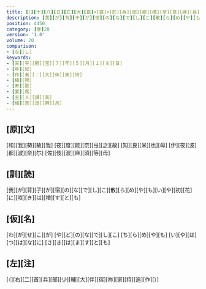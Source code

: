 ```yaml
---
title: [（][十][八][日][左][大][臣]<[宴]>[於][兵][部][卿][橘][奈][良][麻][呂][朝][臣][之][宅][歌][三][首][）]
description: [我][が][背][子][が][宿][の][な][で][し][こ][散][ら][め][や][も][い][や][初][花][に][咲][き][は][増][す][と][も]
position: 4450
category: [巻]20
version: '1.0'
volume: 20
comparison:
- [な][し]
keywords:
- [天][平][勝][宝][７][年][５][月][１][８][日]
- [年][紀]
- [作][者][：][大][伴][家][持]
- [植][物]
- [寿][歌]
- [宴][席]
- [主][人][讃][美]
- [橘][奈][良][麻][呂]
---
```


## [原][文]

[和][我][勢][故][我] [夜][度][能][奈][弖][之][故] [知][良][米][也][母] [伊][夜][波][都][波][奈][尓] [佐][伎][波][麻][須][等][母]

## [訓][読]

[我][が][背][子][が][宿][の][な][で][し][こ][散][ら][め][や][も][い][や][初][花][に][咲][き][は][増][す][と][も]

## [仮][名]

[わ][が][せ][こ][が] [や][ど][の][な][で][し][こ] [ち][ら][め][や][も] [い][や][は][つ][は][な][に] [さ][き][は][ま][す][と][も]

## [左][注]

[（][右][二][首][兵][部][少][輔][大][伴][宿][祢][家][持][追][作][）]
